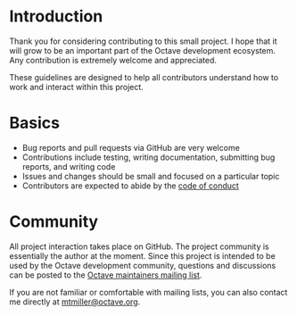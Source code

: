 # Introduction

Thank you for considering contributing to this small project. I hope
that it will grow to be an important part of the Octave development
ecosystem. Any contribution is extremely welcome and appreciated.

These guidelines are designed to help all contributors understand how to
work and interact within this project.

# Basics

* Bug reports and pull requests via GitHub are very welcome
* Contributions include testing, writing documentation, submitting bug
  reports, and writing code
* Issues and changes should be small and focused on a particular topic
* Contributors are expected to abide by the
  [code of conduct](CODE_OF_CONDUCT.md)

# Community

All project interaction takes place on GitHub. The project community is
essentially the author at the moment. Since this project is intended to
be used by the Octave development community, questions and discussions
can be posted to the
[Octave maintainers mailing list](https://lists.gnu.org/mailman/listinfo/octave-maintainers).

If you are not familiar or comfortable with mailing lists, you can also
contact me directly at [mtmiller@octave.org](mailto:mtmiller@octave.org).
